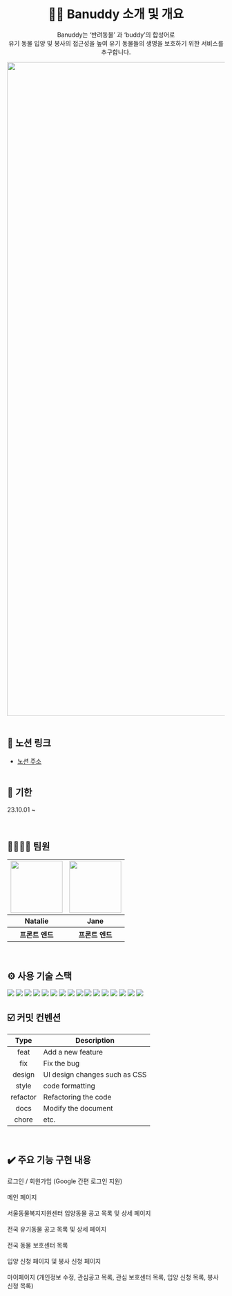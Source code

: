 <div align="center">
  
  <h1>🐶😺 Banuddy 소개 및 개요</h1>

 <p>Banuddy는 ‘반려동물’ 과 ‘buddy’의 합성어로 <br/> 유기 동물 입양 및 봉사의 접근성을 높여 유기 동물들의 생명을 보호하기 위한 서비스를 추구합니다. </p>
 <img width="1512" alt="스크린샷 2023-08-28 오후 10 43 36" src="https://github.com/JeongwooHam/FE_Study_Logs/assets/123251211/0246eae5-1e88-4193-814b-7fe52682e26a">

</div><br>

<h2>📌 노션 링크</h2>

- [노션 주소](https://gentle-tin-2c4.notion.site/3-8990e4f5970348c78ad7f31f3ed56d3c?pvs=4)
<br><br>


<h2>💫 기한</h2>
 <p>23.10.01 ~ </p>
 </p><br>

<h2>👨‍👩‍👦‍👦 팀원</h2>

<table>
  <tr>
    <td>
      <a href="https://github.com/nasilKiM">
        <img src="https://avatars.githubusercontent.com/u/117559842?v=4" width="120px" height="120px"/>
      </a>  
    </td>
     <td>
      <a href="https://github.com/JeongwooHam">
        <img src="https://avatars.githubusercontent.com/u/123251211?v=4" width="120px" height="120px"/>
      </a>  
    </td>   
  </tr>
  <tr>
    <th>
      Natalie
    </th>
    <th>
      Jane
    </th>
  </tr>
  <tr>
    <th>
       프론트 엔드
    </th>
    <th>
       프론트 엔드
    </th>   
  </tr>
</table>

<br>
<h2>⚙️ 사용 기술 스택</h2>
<img src="https://img.shields.io/badge/next.js-000000?style=for-the-badge&logo=nextdotjs&logoColor=white">
<img src="https://img.shields.io/badge/typescript-3178C6?style=for-the-badge&logo=typescript&logoColor=white">
<img src="https://img.shields.io/badge/jotai-000000?style=for-the-badge&logo=jotai&logoColor=white">
<img src="https://img.shields.io/badge/NextAuth.js-6C47FF?style=for-the-badge&logo=NextAuth.js&logoColor=white">
<img src="https://img.shields.io/badge/reacthookform-EC5990?style=for-the-badge&logo=reacthookform&logoColor=white">
<img src="https://img.shields.io/badge/yup-9F55FF?style=for-the-badge&logo=yup&logoColor=white">
<img src="https://img.shields.io/badge/tailwindcss-06B6D4?style=for-the-badge&logo=tailwindcss&logoColor=white">
<img src="https://img.shields.io/badge/shadcnUI-000000?style=for-the-badge&logo=shadcnUI&logoColor=white">
<img src="https://img.shields.io/badge/Framer-0055FF?style=for-the-badge&logo=Framer&logoColor=white">
<img src="https://img.shields.io/badge/slick-3498DB?style=for-the-badge&logo=slick&logoColor=white">
<img src="https://img.shields.io/badge/react daum postcode-FFDC00?style=for-the-badge">
<img src="https://img.shields.io/badge/moment.js-A1CCD1?style=for-the-badge&logo=moment.js&logoColor=black">
<img src="https://img.shields.io/badge/reactyoutube-FF0000?style=for-the-badge&logo=youtube&logoColor=white">
<img src="https://img.shields.io/badge/eslint-4B32C3?style=for-the-badge&logo=ESLint&logoColor=white">
<img src="https://img.shields.io/badge/Prettier-2D9FD9?style=for-the-badge&logo=Prettier&logoColor=black">
<img src="https://img.shields.io/badge/husky-ED1C24?style=for-the-badge&logo=husky&logoColor=black">


<br>

<h2>☑️ 커밋 컨벤션</h2>

|   Type   | Description                   |
| :------: | ----------------------------- |
|   feat   | Add a new feature             |
|   fix    | Fix the bug                   |
|  design  | UI design changes such as CSS |
|  style   | code formatting               |
| refactor | Refactoring the code          |
|   docs   | Modify the document           |
|  chore   | etc.                          |

<br>

<h2>✔️ 주요 기능 구현 내용</h2>

<summary> 로그인 / 회원가입 (Google 간편 로그인 지원)</summary>

<br>

<summary> 메인 페이지 </summary>
<br>

<summary> 서울동물복지지원센터 입양동물 공고 목록 및 상세 페이지  </summary>
<br>

<summary> 전국 유기동물 공고 목록 및 상세 페이지 </summary>
<br>

<summary> 전국 동물 보호센터 목록 </summary>
<br>

<summary> 입양 신청 페이지 및 봉사 신청 페이지 </summary>
<br>

<summary> 마이페이지 (개인정보 수정, 관심공고 목록, 관심 보호센터 목록, 입양 신청 목록, 봉사 신청 목록) </summary>
<br>

